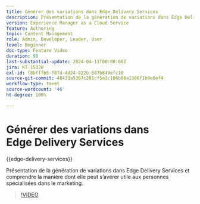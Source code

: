 ```yaml
---
title: Générer des variations dans Edge Delivery Services
description: Présentation de la génération de variations dans Edge Delivery Services et comprendre la manière dont elle peut s’avérer utile aux personnes spécialisées dans le marketing.
version: Experience Manager as a Cloud Service
feature: Authoring
topic: Content Management
role: Admin, Developer, Leader, User
level: Beginner
doc-type: Feature Video
duration: 98
last-substantial-update: 2024-04-11T00:00:00Z
jira: KT-15320
exl-id: f8bfffb5-f8fd-4d24-822b-687b849efc10
source-git-commit: 48433a5367c281cf5a1c106b08a1306f1b0e8ef4
workflow-type: tm+mt
source-wordcount: '46'
ht-degree: 100%

---
```


# Générer des variations dans Edge Delivery Services

{{edge-delivery-services}}

Présentation de la génération de variations dans Edge Delivery Services et comprendre la manière dont elle peut s’avérer utile aux personnes spécialisées dans le marketing.

>[!VIDEO](https://video.tv.adobe.com/v/3438556/?learn=on&captions=fre_fr)
